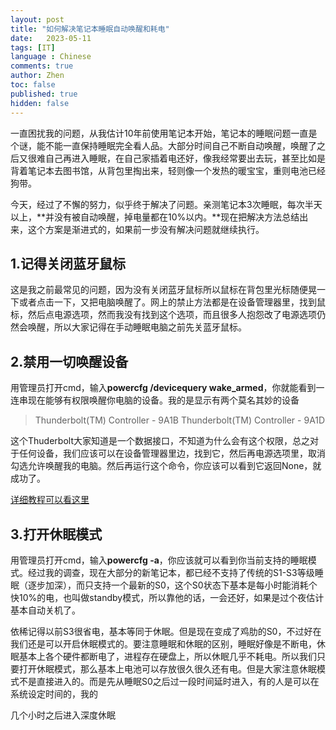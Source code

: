 ```yaml
---
layout: post
title: "如何解决笔记本睡眠自动唤醒和耗电"
date:   2023-05-11
tags: [IT]
language : Chinese
comments: true
author: Zhen
toc: false
published: true
hidden: false
---
```

一直困扰我的问题，从我估计10年前使用笔记本开始，笔记本的睡眠问题一直是个谜，能不能一直保持睡眠完全看人品。大部分时间自己不断自动唤醒，唤醒了之后又很难自己再进入睡眠，在自己家插着电还好，像我经常要出去玩，甚至比如是背着笔记本去图书馆，从背包里掏出来，轻则像一个发热的暖宝宝，重则电池已经狗带。

今天，经过了不懈的努力，似乎终于解决了问题。亲测笔记本3次睡眠，每次半天以上，**并没有被自动唤醒，掉电量都在10%以内。**现在把解决方法总结出来，这个方案是渐进式的，如果前一步没有解决问题就继续执行。

## 1.记得关闭蓝牙鼠标
这是我之前最常见的问题，因为没有关闭蓝牙鼠标所以鼠标在背包里光标随便晃一下或者点击一下，又把电脑唤醒了。网上的禁止方法都是在设备管理器里，找到鼠标，然后点电源选项，然而我没有找到这个选项，而且很多人抱怨改了电源选项仍然会唤醒，所以大家记得在手动睡眠电脑之前先关蓝牙鼠标。

## 2.禁用一切唤醒设备
用管理员打开cmd，输入**powercfg /devicequery wake_armed**，你就能看到一连串现在能够有权限唤醒你电脑的设备。我的是显示有两个莫名其妙的设备
> Thunderbolt(TM) Controller - 9A1B
> Thunderbolt(TM) Controller - 9A1D

这个Thuderbolt大家知道是一个数据接口，不知道为什么会有这个权限，总之对于任何设备，我们应该可以在设备管理器里边，找到它，然后再电源选项里，取消勾选允许唤醒我的电脑。然后再运行这个命令，你应该可以看到它返回None，就成功了。

[详细教程可以看这里](https://www.hellotech.com/blog/why-does-my-computer-keep-waking-from-sleep-mode)

## 3.打开休眠模式
用管理员打开cmd，输入**powercfg -a**，你应该就可以看到你当前支持的睡眠模式。经过我的调查，现在大部分的新笔记本，都已经不支持了传统的S1-S3等级睡眠（逐步加深），而只支持一个最新的S0，这个S0状态下基本是每小时能消耗个快10%的电，也叫做standby模式，所以靠他的话，一会还好，如果是过个夜估计基本自动关机了。

依稀记得以前S3很省电，基本等同于休眠。但是现在变成了鸡肋的S0，不过好在我们还是可以开启休眠模式的。要注意睡眠和休眠的区别，睡眠好像是不断电，休眠基本上各个硬件都断电了，进程存在硬盘上，所以休眠几乎不耗电。所以我们只要打开休眠模式，那么基本上电池可以存放很久很久还有电。但是大家注意休眠模式不是直接进入的。而是先从睡眠S0之后过一段时间延时进入，有的人是可以在系统设定时间的，我的


几个小时之后进入深度休眠

<!--stackedit_data:
eyJoaXN0b3J5IjpbLTIwMzY2NTMyNywxNjIyODkxMDU0LC00OD
gwNTE2NDksLTE4MDgwMTg5OTgsMzUxMzMyNDU1LC02MTc3ODkz
MDgsLTIwNTYxNjMwODVdfQ==
-->